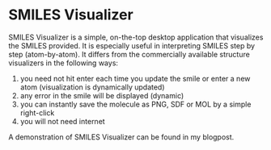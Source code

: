 SMILES Visualizer
========

SMILES Visualizer is a simple, on-the-top desktop application that visualizes the SMILES provided. It is especially useful in interpreting SMILES step by step (atom-by-atom). It differs from the commercially available structure visualizers in the following ways:

1. you need not hit enter each time you update the smile or enter a new atom (visualization is dynamically updated)
2. any error in the smile will be displayed (dynamic)
3. you can instantly save the molecule as PNG, SDF or MOL by a simple right-click
4. you will not need internet

A demonstration of SMILES Visualizer can be found in my blogpost.
